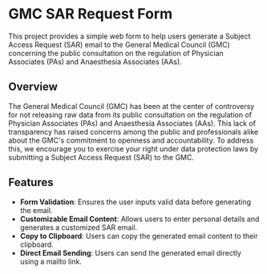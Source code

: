 # GMC SAR Request Form

This project provides a simple web form to help users generate a Subject Access Request (SAR) email to the General Medical Council (GMC) concerning the public consultation on the regulation of Physician Associates (PAs) and Anaesthesia Associates (AAs).

## Overview

The General Medical Council (GMC) has been at the center of controversy for not releasing raw data from its public consultation on the regulation of Physician Associates (PAs) and Anaesthesia Associates (AAs). This lack of transparency has raised concerns among the public and professionals alike about the GMC's commitment to openness and accountability. To address this, we encourage you to exercise your right under data protection laws by submitting a Subject Access Request (SAR) to the GMC.

## Features

- **Form Validation**: Ensures the user inputs valid data before generating the email.
- **Customizable Email Content**: Allows users to enter personal details and generates a customized SAR email.
- **Copy to Clipboard**: Users can copy the generated email content to their clipboard.
- **Direct Email Sending**: Users can send the generated email directly using a mailto link.